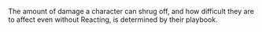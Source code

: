 The amount of damage a character can shrug off, and how difficult they are to affect even without Reacting, is determined by their playbook.